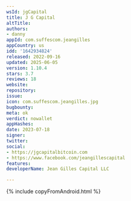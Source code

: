 ```yaml
---
wsId: jgCapital
title: J G Capital
altTitle: 
authors:
- danny
appId: com.suffescom.jeangilles
appCountry: us
idd: '1642934824'
released: 2022-09-16
updated: 2025-06-05
version: 1.10.4
stars: 3.7
reviews: 18
website: 
repository: 
issue: 
icon: com.suffescom.jeangilles.jpg
bugbounty: 
meta: ok
verdict: nowallet
appHashes: 
date: 2023-07-18
signer: 
twitter: 
social:
- https://jgcapitalbitcoin.com
- https://www.facebook.com/jeangillescapital
features: 
developerName: Jean Gilles Capital LLC

---
```


{% include copyFromAndroid.html %}

